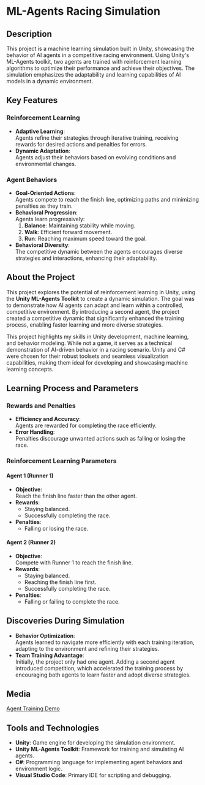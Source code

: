 # ML-Agents Racing Simulation

## Description
This project is a machine learning simulation built in Unity, showcasing the behavior of AI agents in a competitive racing environment. Using Unity's ML-Agents toolkit, two agents are trained with reinforcement learning algorithms to optimize their performance and achieve their objectives. The simulation emphasizes the adaptability and learning capabilities of AI models in a dynamic environment.

## Key Features

### Reinforcement Learning
- **Adaptive Learning**:  
  Agents refine their strategies through iterative training, receiving rewards for desired actions and penalties for errors.
- **Dynamic Adaptation**:  
  Agents adjust their behaviors based on evolving conditions and environmental changes.

### Agent Behaviors
- **Goal-Oriented Actions**:  
  Agents compete to reach the finish line, optimizing paths and minimizing penalties as they train.
- **Behavioral Progression**:  
  Agents learn progressively:
  1. **Balance**: Maintaining stability while moving.
  2. **Walk**: Efficient forward movement.
  3. **Run**: Reaching maximum speed toward the goal.
- **Behavioral Diversity**:  
  The competitive dynamic between the agents encourages diverse strategies and interactions, enhancing their adaptability.

## About the Project
This project explores the potential of reinforcement learning in Unity, using the **Unity ML-Agents Toolkit** to create a dynamic simulation. The goal was to demonstrate how AI agents can adapt and learn within a controlled, competitive environment. By introducing a second agent, the project created a competitive dynamic that significantly enhanced the training process, enabling faster learning and more diverse strategies.

This project highlights my skills in Unity development, machine learning, and behavior modeling. While not a game, it serves as a technical demonstration of AI-driven behavior in a racing scenario. Unity and C# were chosen for their robust toolsets and seamless visualization capabilities, making them ideal for developing and showcasing machine learning concepts.

## Learning Process and Parameters

### Rewards and Penalties
- **Efficiency and Accuracy**:  
  Agents are rewarded for completing the race efficiently.
- **Error Handling**:  
  Penalties discourage unwanted actions such as falling or losing the race.

### Reinforcement Learning Parameters

#### Agent 1 (Runner 1)
- **Objective**:  
  Reach the finish line faster than the other agent.
- **Rewards**:
  - Staying balanced.
  - Successfully completing the race.
- **Penalties**:
  - Falling or losing the race.

#### Agent 2 (Runner 2)
- **Objective**:  
  Compete with Runner 1 to reach the finish line.
- **Rewards**:
  - Staying balanced.
  - Reaching the finish line first.
  - Successfully completing the race.
- **Penalties**:
  - Falling or failing to complete the race.

## Discoveries During Simulation
- **Behavior Optimization**:  
  Agents learned to navigate more efficiently with each training iteration, adapting to the environment and refining their strategies.
- **Team Training Advantage**:  
  Initially, the project only had one agent. Adding a second agent introduced competition, which accelerated the training process by encouraging both agents to learn faster and adopt diverse strategies.

## Media
[Agent Training Demo](https://drive.google.com/file/d/1IS2D83aCRbxlteJGPERPACedNlcXyw2W/view?usp=sharing)  

## Tools and Technologies
- **Unity**: Game engine for developing the simulation environment.
- **Unity ML-Agents Toolkit**: Framework for training and simulating AI agents.
- **C#**: Programming language for implementing agent behaviors and environment logic.
- **Visual Studio Code**: Primary IDE for scripting and debugging.
